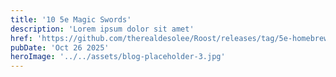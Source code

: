 ```yaml
---
title: '10 5e Magic Swords'
description: 'Lorem ipsum dolor sit amet'
href: 'https://github.com/therealdesolee/Roost/releases/tag/5e-homebrew-swords'
pubDate: 'Oct 26 2025'
heroImage: '../../assets/blog-placeholder-3.jpg'
---
```



